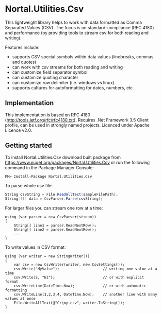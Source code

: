 Nortal.Utilities.Csv
====================================

This lightweight library helps to work with data formatted as Comma Separated Values (CSV).
The focus is on standard-compliance (RFC 4180) and performance (by providing tools to stream csv for both reading and writing).

Features include:
* supports CSV special symbols within data values (linebreaks, commas and quotes)
* can work with csv streams for both reading and writing
* can customize field separator symbol
* can customize quoting character
* can customize row delimiter (i.e. windows vs linux)
* supports cultures for autoformatting for dates, numbers, etc.

Implementation
-----------------
This implementation is based on RFC 4180 (http://tools.ietf.org/rfc/rfc4180.txt).
Requires .Net Framework 3.5 Client profile, can be used in strongly named projects. 
Licenced under Apache Licence v2.0.

Getting started
---------------

To install Nortal.Utilities.Csv download built package from https://www.nuget.org/packages/Nortal.Utilities.Csv or run the following command in the Package Manager Console: 

	PM> Install-Package Nortal.Utilities.Csv

To parse whole csv file: 

```csharp
String csvString = File.ReadAllText(sampleFilePath);
String[][] data = CsvParser.Parse(csvString);
```

For larger files you can stream one row at a time:

	using (var parser = new CsvParser(stream))
	{
		String[] line1 = parser.ReadNextRow();
		String[] line2 = parser.ReadNextRow();
		...
	}

To write values in CSV format:

	using (var writer = new StringWriter())
	{
		var csv = new CsvWriter(writer, new CsvSettings());
		csv.Write("MyValue");                    // writing one value at a time
		csv.Write(2, "N2");                      // or with explicit format
		csv.WriteLine(DateTime.Now);             // or with automatic formatting
		csv.WriteLine(1,2,3,4, DateTime.Now);    // another line with many values at once
		File.WriteAllText(@"C:\my.csv", writer.ToString());
	}

